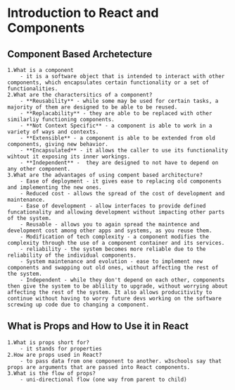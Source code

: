 # Introduction to React and Components

## Component Based Archetecture

    1.What is a component
        - it is a software object that is intended to interact with other components, which encapsulates certain functionality or a set of functionalities. 
    2.What are the charactersitics of a component?
        - **Reusability** - while some may be used for certain tasks, a majority of them are designed to be able to be reused.
        - **Replacability** - they are able to be replaced with other similarliy functioning components.
        - **Not Context Specific** - a component is able to work in a variety of ways and contexts.
        - **Extensible** - a component is able to be extended from old components, giving new behavior.
        - **Encapsulated** - it allows the caller to use its functionality wihtout it exposing its inner workings.
        - **Independent** -  they are designed to not have to depend on any other component.
    3.What are the advantages of using compent based architecture?
        - Ease of deployment - it gives ease to replacing old components and implementing the new ones.
        - Reduced cost - allows the spread of the cost of development and maintenance.
        - Ease of development - allow interfaces to provide defined funcationality and allowing development without impacting other parts of the system.
        - Reusable - allows you to again spread the maintence and development cost among other apps and systems, as you reuse them.
        - Modification of tech complexity - a component modifies the complexity through the use of a component container and its services.
        - reliability - the system becomes more reliable due to the reliability of the individual components.
        - System maintenance and evolution - ease to implement new components and swapping out old ones, without affecting the rest of the system.
        - Independent - while they don't depend on each other, components then give the system to be ablility to upgrade, without worrying about affecting the rest of the system. It also allows producitivity to continue without having to worry future devs working on the software screwing up code due to changing a component. 

## What is Props and How to Use it in React

    1.What is props short for?
        - it stands for properties
    2.How are props used in React?
        - to pass data from one component to another. w3schools say that props are arguments that are passed into React components.
    3.What is the flow of props?
        - uni-directional flow (one way from parent to child)

